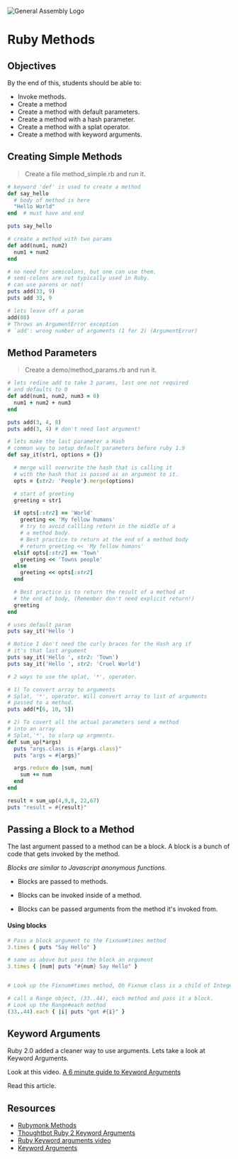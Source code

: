 ![General Assembly Logo](http://i.imgur.com/ke8USTq.png)

# Ruby Methods

## Objectives

By the end of this, students should be able to:

- Invoke methods.
- Create a method
- Create a method with default parameters.
- Create a method with a hash parameter.
- Create a method with a splat operator.
- Create a method with keyword arguments.

## Creating Simple Methods

> Create a file method_simple.rb and run it.

```ruby
# keyword 'def' is used to create a method
def say_hello
  # body of method is here
  "Hello World"
end  # must have and end

puts say_hello

# create a method with two params
def add(num1, num2)
  num1 + num2
end

# no need for semicolons, but one can use them.
# semi-colons are not typically used in Ruby.
# can use parens or not!
puts add(33, 9)
puts add 33, 9

# lets leave off a param
add(88)
# Throws an ArgumentError exception
# `add': wrong number of arguments (1 for 2) (ArgumentError)
```
## Method Parameters

> Create a demo/method_params.rb and run it.

```ruby
# lets redine add to take 3 params, last one not required
# and defaults to 0
def add(num1, num2, num3 = 0)
  num1 + num2 + num3
end

puts add(3, 4, 8)
puts add(3, 4) # don't need last argument!

# lets make the last parameter a Hash
# common way to setup default parameters before ruby 1.9
def say_it(str1, options = {})

  # merge will overwrite the hash that is calling it
  # with the hash that is passed as an argument to it.
  opts = {str2: 'People'}.merge(options)

  # start of greeting
  greeting = str1

  if opts[:str2] == 'World'
    greeting << 'My fellow humans'
    # try to avoid callling return in the middle of a 
    # a method body. 
    # Best practice to return at the end of a method body
    # return greeting << 'My fellow humans'
  elsif opts[:str2] == 'Town'
    greeting << 'Towns people'
  else
    greeting << opts[:str2]
  end

  # Best practice is to return the result of a method at 
  # the end of body, (Remember don't need explicit return!)
  greeting
end

# uses default param
puts say_it('Hello ')

# Notice I don't need the curly braces for the Hash arg if
# it's that last argument
puts say_it('Hello ', str2: 'Town')
puts say_it('Hello ', str2: 'Cruel World')

# 2 ways to use the splat, '*', operator.

# 1) To convert array to arguments
# Splat, '*', operator. Will convert array to list of arguments
# passed to a method.
puts add(*[6, 10, 5])

# 2) To covert all the actual parameters send a method 
# into an array
# Splat,'*', to slurp up argments.
def sum_up(*args)
  puts "args.class is #{args.class}"
  puts "args = #{args}"

  args.reduce do |sum, num|
    sum += num
  end
end

result = sum_up(4,9,8, 22,67)
puts "result = #{result}"
```

## Passing a Block to a Method 

The last argument passed to a method can be a block. A block is a bunch of code that gets invoked by the method.

*Blocks are similar to Javascript anonymous functions.* 

* Blocks are passed to methods.

* Blocks can be invoked inside of a method.

* Blocks can be passed arguments from the method it's invoked from.

#### Using blocks

```ruby
# Pass a block argument to the Fixnum#times method
3.times { puts "Say Hello" }

# same as above but pass the block an argument
3.times { |num| puts "#{num} Say Hello" }


# Look up the Fixnum#times method, Oh Fixnum class is a child of Integer class!

# call a Range object, (33..44), each method and pass it a block.
# Look up the Range#each method
(33..44).each { |i| puts "got #{i}" }

```

## Keyword Arguments

Ruby 2.0 added a cleaner way to use arguments. Lets take a look at Keyword Arguments.

Look at this video. [A 6 minute guide to Keyword Arguments](https://www.youtube.com/watch?v=u8Q6Of_mScI)

Read this article. 
## Resources

- [Rubymonk Methods](https://rubymonk.com/learning/books/1-ruby-primer/chapters/19-ruby-methods/lessons/69-new-lesson)
- [Thoughtbot Ruby 2 Keyword Arguments](https://rubymonk.com/learning/books/1-ruby-primer/chapters/19-ruby-methods/lessons/69-new-lesson)
- [Ruby Keyword arguments video](https://www.youtube.com/watch?v=u8Q6Of_mScI)
- [Keyword Arguments](https://www.youtube.com/watch?v=u8Q6Of_mScI)
